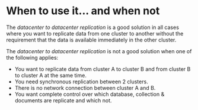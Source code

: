 # When to use it... and when not

The _datacenter to datacenter replication_ is a good solution in all cases where
you want to replicate data from one cluster to another without the requirement 
that the data is available immediately in the other cluster.

The _datacenter to datacenter replication_ is not a good solution when one of the
following applies:
- You want to replicate data from cluster A to cluster B and from cluster B
  to cluster A at the same time.
- You need synchronous replication between 2 clusters.
- There is no network connection between cluster A and B.
- You want complete control over which database, collection & documents are replicate and which not.
